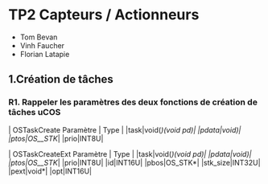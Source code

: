 # TP2 Capteurs / Actionneurs

- Tom Bevan
- Vinh Faucher
- Florian Latapie

## 1.Création de tâches

### R1. Rappeler les paramètres des deux fonctions de création de tâches uCOS

| OSTaskCreate Paramètre | Type |
|task|void(*)(void *pd)|
|pdata|void*)|
|ptos|OS__STK*|
|prio|INT8U|


| OSTaskCreateExt Paramètre | Type |
|task|void(*)(void *pd)|
|pdata|void*)|
|ptos|OS__STK*|
|prio|INT8U|
|id|INT16U|
|pbos|OS_STK*|
|stk_size|INT32U|
|pext|void*|
|opt|INT16U|